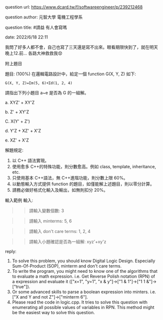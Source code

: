 question url: https://www.dcard.tw/f/softwareengineer/p/239212468

question author: 元智大學 電機工程學系

question title: #請益 有人會寫嗎

date: 2022/6/18 22:11

我問了好多人都不會，自己也寫了三天還是寫不出來。眼看期限快到了，就在明天晚上12.前...
各路大神救救我😟

附上題目

題目:
(100%) 在邏輯電路設計中，給定一個 function G(X, Y, Z) 如下:

	G(X, Y, Z)=Σm(5, 6)+Σd(1, 2, 4)

請指出下列小題目 a~e 是否為 G 的一組解。

a. XYZ' + XY'Z

b. Z' + XY'Z

C. X(Y' + Z')

d. Y'Z + XZ' + X'Z

e. XZ' + X'Z

解題規定:
1. 以 C++ 語法實現。
2. 使用愈多 C++的特殊功能，則分數愈高。例如 class, template, inheritance, etc.
3. 只使用基本 C++語法，無 C++進階功能，則分數上限 60%。
4. 以動態輸入方式提供 function 的題目，如僅能解上述題目，則以零分計算。
5. 請務必做好格式化輸入及輸出，如無則扣分 20%。

輸入範例
輸入:
>> 請輸入變數個數: 3

>> 請輸入 minterms: 5, 6

>> 請輸入 don't care terms: 1, 2, 4

>> 請輸入小題確認是否為一組解: xyz'+xy'z


reply:
1. To solve this problem, you should know Digital Logic Design. Especially Sum-Of-Product (SOP), minterm and don't care terms.
2. To write the program, you might need to know one of the algorithms that to evaluate a math expression. i.e. Get Reverse Polish notation (RPN) of a expression and evaluate it (["x=1", "y=1", "x & y"]->["1 & 1"]->["1 1 &"]->["true"]). 
3. Or some advanced skills to parse a boolean expression into minters. i.e. ["X and Y and not Z"]->["minterm 6"].
4. Please read the code in logic.cpp. It tries to solve this question with enumerating all possible values of variables in RPN. This method might be the easiest way to solve this question.